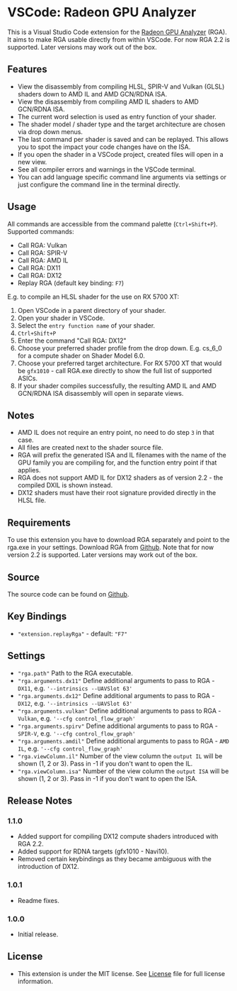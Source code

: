 # VSCode: Radeon GPU Analyzer

This is a Visual Studio Code extension for the [Radeon GPU Analyzer](https://github.com/GPUOpen-Tools/RGA) (RGA). It aims to make RGA usable directly from within VSCode. For now RGA 2.2 is supported. Later versions may work out of the box. 

## Features

- View the disassembly from compiling HLSL, SPIR-V and Vulkan (GLSL) shaders down to AMD IL and AMD GCN/RDNA ISA.
- View the disassembly from compiling AMD IL shaders to AMD GCN/RDNA ISA.
- The current word selection is used as entry function of your shader.
- The shader model / shader type and the target architecture are chosen via drop down menus.
- The last command per shader is saved and can be replayed. This allows you to spot the impact your code changes have on the ISA. 
- If you open the shader in a VSCode project, created files will open in a new view.
- See all compiler errors and warnings in the VSCode terminal.
- You can add language specific command line arguments via settings or just configure the command line in the terminal directly.

## Usage

All commands are accessible from the command palette (`Ctrl+Shift+P`).
Supported commands:
- Call RGA: Vulkan
- Call RGA: SPIR-V
- Call RGA: AMD IL
- Call RGA: DX11
- Call RGA: DX12
- Replay RGA (default key binding: `F7`)

E.g. to compile an HLSL shader for the use on RX 5700 XT:
1. Open VSCode in a parent directory of your shader.
2. Open your shader in VSCode.
3. Select the `entry function name` of your shader.
4. `Ctrl+Shift+P`
5. Enter the command "Call RGA: DX12"
6. Choose your preferred shader profile from the drop down. E.g. cs_6_0 for a compute shader on Shader Model 6.0.
7. Choose your preferred target architecture. For RX 5700 XT that would be `gfx1010` - call RGA.exe directly to show the full list of supported ASICs.
8. If your shader compiles successfully, the resulting AMD IL and AMD GCN/RDNA ISA disassembly will open in separate views.

## Notes

- AMD IL does not require an entry point, no need to do step `3` in that case.
- All files are created next to the shader source file.
- RGA will prefix the generated ISA and IL filenames with the name of the GPU family you are compiling for, and the function entry point if that applies.
- RGA does not support AMD IL for DX12 shaders as of version 2.2 - the compiled DXIL is shown instead.  
- DX12 shaders must have their root signature provided directly in the HLSL file.

## Requirements

To use this extension you have to download RGA separately and point to the rga.exe in your settings.
Download RGA from [Github](https://github.com/GPUOpen-Tools/RGA/releases). Note that for now version 2.2 is supported. Later versions may work out of the box. 

## Source

The source code can be found on [Github](https://github.com/GPUOpen-Tools/vscode-extensions/tree/master/radeon-gpu-analyzer). 

## Key Bindings

- `"extension.replayRga"`  - default: `"F7"`

## Settings

- `"rga.path"` Path to the RGA executable.
- `"rga.arguments.dx11"` Define additional arguments to pass to RGA - `DX11`, e.g. `'--intrinsics --UAVSlot 63'`
- `"rga.arguments.dx12"` Define additional arguments to pass to RGA - `DX12`, e.g. `'--intrinsics --UAVSlot 63'`
- `"rga.arguments.vulkan"` Define additional arguments to pass to RGA - `Vulkan`, e.g. `'--cfg control_flow_graph'`
- `"rga.arguments.spirv"` Define additional arguments to pass to RGA - `SPIR-V`, e.g. `'--cfg control_flow_graph'`
- `"rga.arguments.amdil"` Define additional arguments to pass to RGA - `AMD IL`, e.g. `'--cfg control_flow_graph'`
- `"rga.viewColumn.il"` Number of the view column the `output IL` will be shown (1, 2 or 3). Pass in -1 if you don't want to open the IL.
- `"rga.viewColumn.isa"` Number of the view column the `output ISA` will be shown (1, 2 or 3). Pass in -1 if you don't want to open the ISA.

## Release Notes

### 1.1.0

- Added support for compiling DX12 compute shaders introduced with RGA 2.2.
- Added support for RDNA targets (gfx1010 - Navi10).
- Removed certain keybindings as they became ambiguous with the introduction of DX12.

### 1.0.1

- Readme fixes.

### 1.0.0

- Initial release.

## License

- This extension is under the MIT license. See [License](https://github.com/GPUOpen-Tools/vscode-extensions/blob/master/LICENSE) file for full license information.
